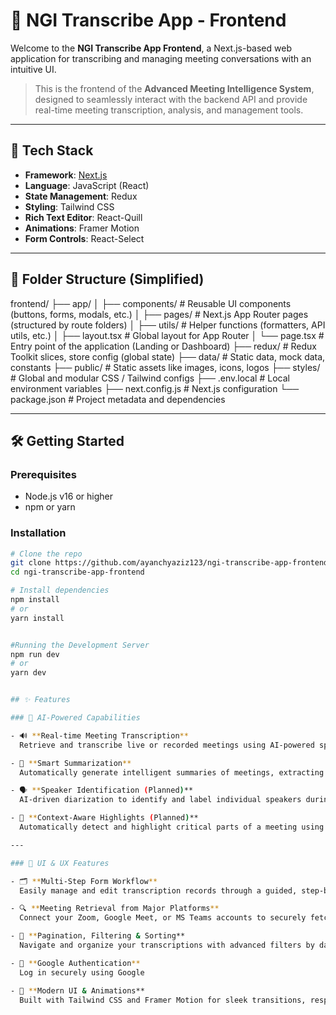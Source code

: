 
# 📝 NGI Transcribe App - Frontend

Welcome to the **NGI Transcribe App Frontend**, a Next.js-based web application for transcribing and managing meeting conversations with an intuitive UI.

> This is the frontend of the **Advanced Meeting Intelligence System**, designed to seamlessly interact with the backend API and provide real-time meeting transcription, analysis, and management tools.

---

## 🚀 Tech Stack

- **Framework**: [Next.js](https://nextjs.org/)
- **Language**: JavaScript (React)
- **State Management**: Redux
- **Styling**: Tailwind CSS
- **Rich Text Editor**: React-Quill
- **Animations**: Framer Motion
- **Form Controls**: React-Select

---

## 📁 Folder Structure (Simplified)

frontend/
├── app/
│ ├── components/ # Reusable UI components (buttons, forms, modals, etc.)
│ ├── pages/ # Next.js App Router pages (structured by route folders)
│ ├── utils/ # Helper functions (formatters, API utils, etc.)
│ ├── layout.tsx # Global layout for App Router
│ └── page.tsx # Entry point of the application (Landing or Dashboard)
├── redux/ # Redux Toolkit slices, store config (global state)
├── data/ # Static data, mock data, constants
├── public/ # Static assets like images, icons, logos
├── styles/ # Global and modular CSS / Tailwind configs
├── .env.local # Local environment variables
├── next.config.js # Next.js configuration
└── package.json # Project metadata and dependencies


---

## 🛠️ Getting Started

### Prerequisites

- Node.js v16 or higher
- npm or yarn

### Installation

```bash
# Clone the repo
git clone https://github.com/ayanchyaziz123/ngi-transcribe-app-frontend.git
cd ngi-transcribe-app-frontend

# Install dependencies
npm install
# or
yarn install


#Running the Development Server
npm run dev
# or
yarn dev


## ✨ Features

### 🤖 AI-Powered Capabilities

- 🔊 **Real-time Meeting Transcription**  
  Retrieve and transcribe live or recorded meetings using AI-powered speech recognition with support for **Zoom**, **Google Meet**, and **Microsoft Teams**.

- 🧠 **Smart Summarization**  
  Automatically generate intelligent summaries of meetings, extracting key points, decisions, and action items.

- 🗣️ **Speaker Identification (Planned)**  
  AI-driven diarization to identify and label individual speakers during meetings.

- 🧠 **Context-Aware Highlights (Planned)**  
  Automatically detect and highlight critical parts of a meeting using semantic analysis.

---

### 🧩 UI & UX Features

- 🗂️ **Multi-Step Form Workflow**  
  Easily manage and edit transcription records through a guided, step-by-step interface.

- 🔍 **Meeting Retrieval from Major Platforms**  
  Connect your Zoom, Google Meet, or MS Teams accounts to securely fetch and sync past meetings for processing.

- 📅 **Pagination, Filtering & Sorting**  
  Navigate and organize your transcriptions with advanced filters by date, speaker, or platform.

- 🔐 **Google Authentication**  
  Log in securely using Google

- 🎨 **Modern UI & Animations**  
  Built with Tailwind CSS and Framer Motion for sleek transitions, responsiveness, and a great user experience.



